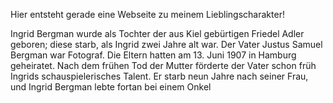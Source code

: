 Hier entsteht gerade eine Webseite zu meinem Lieblingscharakter!

Ingrid Bergman wurde als Tochter der aus Kiel gebürtigen Friedel Adler geboren; diese starb, als Ingrid zwei Jahre alt war. Der Vater Justus Samuel Bergman war Fotograf. Die Eltern hatten am 13. Juni 1907 in Hamburg geheiratet. Nach dem frühen Tod der Mutter förderte der Vater schon früh Ingrids schauspielerisches Talent. Er starb neun Jahre nach seiner Frau, und Ingrid Bergman lebte fortan bei einem Onkel
